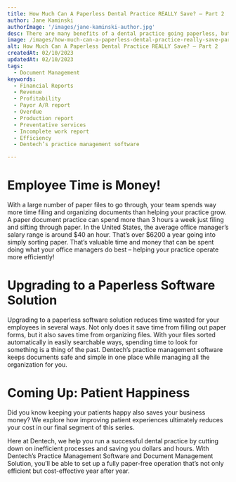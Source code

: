 ```yaml
---
title: How Much Can A Paperless Dental Practice REALLY Save? – Part 2
author: Jane Kaminski
authorImage: '/images/jane-kaminski-author.jpg'
desc: There are many benefits of a dental practice going paperless, but how much can you really save with your practice going paper free?  In the next part of this three-part series, we’re breaking down your expenses when it comes to salaries and cutting down wasted employee time!
image: /images/how-much-can-a-paperless-dental-practice-really-save-part-2.webp
alt: How Much Can A Paperless Dental Practice REALLY Save? – Part 2
createdAt: 02/10/2023
updatedAt: 02/10/2023
tags:
  - Document Management
keywords:
  - Financial Reports
  - Revenue
  - Profitability
  - Payor A/R report
  - Overdue
  - Production report
  - Preventative services
  - Incomplete work report
  - Efficiency
  - Dentech’s practice management software

---
```


# Employee Time is Money!

With a large number of paper files to go through, your team spends way more time filing and organizing documents than helping your practice grow. A paper document practice can spend more than 3 hours a week just filing and sifting through paper. In the United States, the average office manager’s salary range is around $40 an hour. That’s over $6200 a year going into simply sorting paper. That’s valuable time and money that can be spent doing what your office managers do best – helping your practice operate more efficiently!

# Upgrading to a Paperless Software Solution

Upgrading to a paperless software solution reduces time wasted for your employees in several ways. Not only does it save time from filling out paper forms, but it also saves time from organizing files. With your files sorted automatically in easily searchable ways, spending time to look for something is a thing of the past. Dentech’s practice management software keeps documents safe and simple in one place while managing all the organization for you.

# Coming Up: Patient Happiness

Did you know keeping your patients happy also saves your business money? We explore how improving patient experiences ultimately reduces your cost in our final segment of this series.

Here at Dentech, we help you run a successful dental practice by cutting down on inefficient processes and saving you dollars and hours. With Dentech’s Practice Management Software and Document Management Solution, you’ll be able to set up a fully paper-free operation that’s not only efficient but cost-effective year after year.
